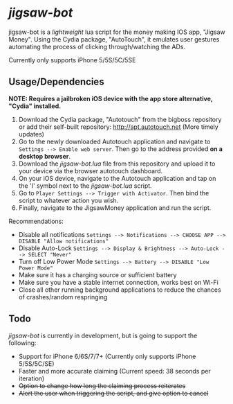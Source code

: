 # _jigsaw-bot_
jigsaw-bot is a _lightweight_ lua script for the money making IOS app, "Jigsaw Money". Using the Cydia package, "AutoTouch", it emulates user gestures automating the process of clicking through/watching the ADs.

Currently only supports iPhone 5/5S/5C/5SE

## Usage/Dependencies
__NOTE: Requires a jailbroken iOS device with the app store alternative, "Cydia" installed.__

1. Download the Cydia package, "Autotouch" from the bigboss repository or add their self-built repository: http://apt.autotouch.net (More timely updates)
2. Go to the newly downloaded Autotouch application and navigate to ```Settings --> Enable web server```. Then go to the address provided **on a desktop browser**.
3. Download the *jigsaw-bot.lua* file from this repository and upload it to your device via the browser autotouch dashboard.
4. On your iOS device, navigate to the Autotouch application and tap on the 'I' symbol next to the *jigsaw-bot.lua* script.
5. Go to ```Player Settings --> Trigger with Activator```. Then bind the script to whatever action you wish.
6. Finally, navigate to the JigsawMoney application and run the script.

Recommendations:
* Disable all notifications ```Settings --> Notifications --> CHOOSE APP --> DISABLE "Allow notifications"```
* Disable Auto-Lock ```Settings --> Display & Brightness --> Auto-Lock --> SELECT "Never"```
* Turn off Low Power Mode ```Settings --> Battery --> DISABLE "Low Power Mode"```
* Make sure it has a charging source or sufficient battery
* Make sure you have a stable internet connection, works best on Wi-Fi
* Close all other running background applications to reduce the chances of crashes/random respringing

## Todo
_jigsaw-bot_ is currently in development, but is going to support the following:
* Support for iPhone 6/6S/7/7+ (Currently only supports iPhone 5/5S/5C/SE)
* Faster and more accurate claiming (Current speed: 38 seconds per iteration)
* ~~Option to change how long the claiming process reiterates~~
* ~~Alert the user when triggering the script, and give option to cancel~~
